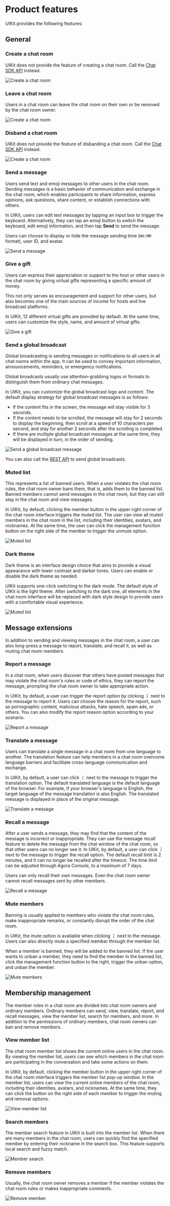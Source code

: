# Product features

UIKit provides the following features: 

## General

### Create a chat room

UIKit does not provide the feature of creating a chat room. Call the [Chat SDK API](https://docs.agora.io/en/agora-chat/restful-api/chatroom-management/manage-chatrooms#creating-a-chat-room) instead.

![Create a chat room](../assets/images/chatroom_create.png)

### Leave a chat room

Users in a chat room can leave the chat room on their own or be removed by the chat room owner.

![Create a chat room](../assets/images/chatroom_destroy.png)

### Disband a chat room

UIKit does not provide the feature of disbanding a chat room. Call the [Chat SDK API](https://docs.agora.io/en/agora-chat/restful-api/chatroom-management/manage-chatrooms#deleting-the-specified-chat-room) instead.

![Create a chat room](../assets/images/chatroom_destroy_2.png)

### Send a message

Users send text and emoji messages to other users in the chat room. Sending messages is a basic behavior of communication and exchange in the chat room, which enables participants to share information, express opinions, ask questions, share content, or establish connections with others.

In UIKit, users can edit text messages by tapping an input box to trigger the keyboard. Alternatively, they can tap an emoji button to switch the keyboard, edit emoji information, and then tap **Send** to send the message.

Users can choose to display or hide the message sending time (`HH:MM` format), user ID, and avatar.

![Send a message](../assets/images/barrage_send.png)

### Give a gift

Users can express their appreciation or support to the host or other users in the chat room by giving virtual gifts representing a specific amount of money.

This not only serves as encouragement and support for other users, but also becomes one of the main sources of income for hosts and live broadcast platforms.

In UIKit, 12 different virtual gifts are provided by default. At the same time, users can customize the style, name, and amount of virtual gifts.

![Give a gift](../assets/images/gift.png)

### Send a global broadcast

Global broadcasting is sending messages or notifications to all users in all chat rooms within the app. It can be used to convey important information, announcements, reminders, or emergency notifications.

Global broadcasts usually use attention-grabbing logos or formats to distinguish them from ordinary chat messages.

In UIKit, you can customize the global broadcast logo and content. The default display strategy for global broadcast messages is as follows:

- If the content fits in the screen, the message will stay visible for 3 seconds.
- If the content needs to be scrolled, the message will stay for 2 seconds to display the beginning, then scroll at a speed of 10 characters per second, and stay for another 2 seconds after the scrolling is completed.
- If there are multiple global broadcast messages at the same time, they will be displayed in turn, in the order of sending.

![Send a global broadcast message](../assets/images/global_broadcast.png)

You can also call the [REST API](https://docs.agora.io/en/agora-chat/restful-api/message-management#send-a-chat-room-message) to send global broadcasts.


### Muted list

This represents a list of banned users. When a user violates the chat room rules, the chat room owner bans them, that is, adds them to the banned list. Banned members cannot send messages in the chat room, but they can still stay in the chat room and view messages.

In UIKit, by default, clicking the member button in the upper right corner of the chat room interface triggers the muted list. The user can view all muted members in the chat room in the list, including their identities, avatars, and nicknames. At the same time, the user can click the management function button on the right side of the member to trigger the unmute option.

![Muted list](../assets/images/mute_list.png)

### Dark theme

Dark theme is an interface design choice that aims to provide a visual appearance with lower contrast and darker tones. Users can enable or disable the dark theme as needed.

UIKit supports one-click switching to the dark mode. The default style of UIKit is the light theme. After switching to the dark one, all elements in the chat room interface will be replaced with dark style design to provide users with a comfortable visual experience.

![Muted list](../assets/images/dark_mode.png)

## Message extensions

In addition to sending and viewing messages in the chat room, a user can also long-press a message to report, translate, and recall it, as well as muting chat room members.

### Report a message

In a chat room, when users discover that others have posted messages that may violate the chat room's rules or code of ethics, they can report the message, prompting the chat room owner to take appropriate action.

In UIKit, by default, a user can trigger the report option by clicking **⋮** next to the message to report it. Users can choose the reason for the report, such as pornographic content, malicious attacks, hate speech, spam ads, or others. You can also modify the report reason option according to your scenario.

![Report a message](../assets/images/msg_report.png)

### Translate a message

Users can translate a single message in a chat room from one language to another. The translation feature can help members in a chat room overcome language barriers and facilitate cross-language communication and exchange.

In UIKit, by default, a user can click **⋮** next to the message to trigger the translation option. The default translated language is the default language of the browser. For example, if your browser's language is English, the target language of the message translation is also English. The translated message is displayed in place of the original message.

![Translate a message](../assets/images/msg_translate.png)

### Recall a message

After a user sends a message, they may find that the content of the message is incorrect or inappropriate. They can use the message recall feature to delete the message from the chat window of the chat room, so that other users can no longer see it. In UIKit, by default, a user can click **⋮** next to the message to trigger the recall option. The default recall limit is 2 minutes, and it can no longer be recalled after the timeout. The time limit can be adjusted through Agora Console, to a maximum of 7 days.

Users can only recall their own messages. Even the chat room owner cannot recall messages sent by other members.

![Recall a message](../assets/images/msg_recall.png)


### Mute members

Banning is usually applied to members who violate the chat room rules, make inappropriate remarks, or constantly disrupt the order of the chat room.

In UIKit, the mute option is available when clicking **⋮** next to the message. Users can also directly mute a specified member through the member list.

When a member is banned, they will be added to the banned list. If the user wants to unban a member, they need to find the member in the banned list, click the management function button to the right, trigger the unban option, and unban the member.

![Mute members](../assets/images/msg_mute.png)


## Membership management

The member roles in a chat room are divided into chat room owners and ordinary members. Ordinary members can send, view, translate, report, and recall messages, view the member list, search for members, and more. In addition to the permissions of ordinary members, chat room owners can ban and remove members.

### View member list

The chat room member list shows the current online users in the chat room. By viewing the member list, users can see which members in the chat room are participating in the conversation and take some actions on them.

In UIKit, by default, clicking the member button in the upper right corner of the chat room interface triggers the member list pop-up window. In the member list, users can view the current online members of the chat room, including their identities, avatars, and nicknames. At the same time, they can click the button on the right side of each member to trigger the muting and removal options.

![View member list](../assets/images/member_list.png)

### Search members

The member search feature in UIKit is built into the member list. When there are many members in the chat room, users can quickly find the specified member by entering their nickname in the search box. This feature supports local search and fuzzy match.

![Member search](../assets/images/member_search.png)

### Remove members

Usually, the chat room owner removes a member if the member violates the chat room rules or makes inappropriate comments.

![Remove member](../assets/images/member_mute.png)